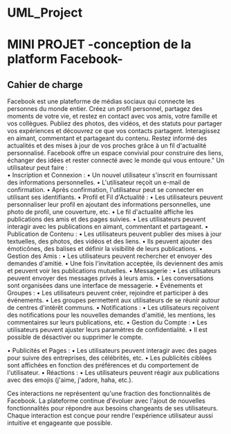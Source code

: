 # UML_Project
# MINI PROJET -conception de la platform Facebook-

## Cahier de charge
Facebook  est une plateforme de médias sociaux qui connecte les personnes du monde entier. Créez un profil personnel, partagez des moments de votre vie, et restez en contact avec vos amis, votre famille et vos collègues. Publiez des photos, des vidéos, et des statuts pour partager vos expériences et découvrez ce que vos contacts partagent. Interagissez en aimant, commentant et partageant du contenu. Restez informé des actualités et des mises à jour de vos proches grâce à un fil d'actualité personnalisé. Facebook offre un espace convivial pour construire des liens, échanger des idées et rester connecté avec le monde qui vous entoure."
Un utilisateur peut faire :  
•	Inscription et Connexion :
•	Un nouvel utilisateur s'inscrit en fournissant des informations personnelles.
•	L'utilisateur reçoit un e-mail de confirmation.
•	Après confirmation, l'utilisateur peut se connecter en utilisant ses identifiants.
•	Profil et Fil d'Actualité :
•	Les utilisateurs peuvent personnaliser leur profil en ajoutant des informations personnelles, une photo de profil, une couverture, etc.
•	Le fil d'actualité affiche les publications des amis et des pages suivies.
•	Les utilisateurs peuvent interagir avec les publications en aimant, commentant et partageant.
•	Publication de Contenu :
•	Les utilisateurs peuvent publier des mises à jour textuelles, des photos, des vidéos et des liens.
•	Ils peuvent ajouter des émoticônes, des balises et définir la visibilité de leurs publications.
•	Gestion des Amis :
•	Les utilisateurs peuvent rechercher et envoyer des demandes d'amitié.
•	Une fois l'invitation acceptée, ils deviennent des amis et peuvent voir les publications mutuelles.
•	Messagerie :
•	Les utilisateurs peuvent envoyer des messages privés à leurs amis.
•	Les conversations sont organisées dans une interface de messagerie.
•	Événements et Groupes :
•	Les utilisateurs peuvent créer, rejoindre et participer à des événements.
•	Les groupes permettent aux utilisateurs de se réunir autour de centres d'intérêt communs.
•	Notifications :
•	Les utilisateurs reçoivent des notifications pour les nouvelles demandes d'amitié, les mentions, les commentaires sur leurs publications, etc.
•	Gestion du Compte :
•	Les utilisateurs peuvent ajuster leurs paramètres de confidentialité.
•	Il est possible de désactiver ou supprimer le compte.

•	Publicités et Pages :
•	Les utilisateurs peuvent interagir avec des pages pour suivre des entreprises, des célébrités, etc.
•	Les publicités ciblées sont affichées en fonction des préférences et du comportement de l'utilisateur.
•	Réactions :
•	Les utilisateurs peuvent réagir aux publications avec des emojis (j'aime, j'adore, haha, etc.).

Ces interactions ne représentent qu'une fraction des fonctionnalités de Facebook. La plateforme continue d'évoluer avec l'ajout de nouvelles fonctionnalités pour répondre aux besoins changeants de ses utilisateurs. Chaque interaction est conçue pour rendre l'expérience utilisateur aussi intuitive et engageante que possible.
